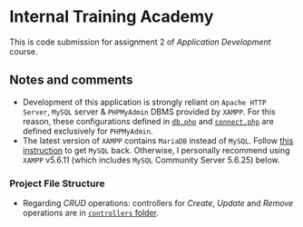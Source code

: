 # Internal Training Academy

This is code submission for assignment 2 of *Application Development* course.

## Notes and comments
- Development of this application is strongly reliant on `Apache HTTP Server`, `MySQL` server & `PHPMyAdmin` DBMS provided by `XAMPP`. For this reason, these configurations defined in [`db.php`](utils/db.php) and [`connect.php`](utils/connect.php) are defined exclusively for `PHPMyAdmin`.
- The latest version of `XAMPP` contains `MariaDB` instead of `MySQL`. Follow [this instruction](https://odan.github.io/2017/08/13/xampp-replacing-mariadb-with-mysql.html) to get `MySQL` back. Otherwise, I personally recommend using `XAMPP` v5.6.11 (which includes `MySQL` Community Server 5.6.25) below.

### Project File Structure
- Regarding *CRUD* operations: controllers for *Create*, *Update* and *Remove* operations are in [`controllers` folder](./controllers).
